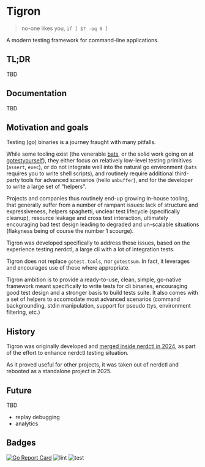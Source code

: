 # Tigron

>  no-one likes you, `if [ $? -eq 0 ]`

A modern testing framework for command-line applications.

## TL;DR

TBD

## Documentation

TBD

## Motivation and goals

Testing (go) binaries is a journey fraught with many pitfalls.

While some tooling exist (the venerable [bats](https://github.com/bats-core/bats-core), or the solid work going
on at [gotestyourself](https://github.com/gotestyourself)), they either focus on relatively low-level testing
primitives (`assert`, `exec`), or do not integrate well into the natural go environment
(`bats` requires you to write shell scripts), and routinely require additional third-party tools for advanced scenarios
(hello `unbuffer`), and for the developer to write a large set of "helpers".

Projects and companies thus routinely end-up growing in-house tooling, that generally suffer from a number of
rampant issues: lack of structure and expressiveness, helpers spaghetti, unclear test lifecycle (specifically
cleanup), resource leakage and cross test interaction, ultimately encouraging bad test design leading to degraded
and un-scalable situations (flakyness being of course the number 1 scourge).

Tigron was developed specifically to address these issues, based on the experience testing nerdctl, a large cli
with a lot of integration tests.

Tigron does not replace `gotest.tools`, nor `gotestsum`. In fact, it leverages and encourages use of these where
appropriate.

Tigron ambition is to provide a ready-to-use, clean, simple, go-native framework meant specifically to
write tests for cli binaries, encouraging good test design and a stronger basis to build tests suite.
It also comes with a set of helpers to accomodate most advanced scenarios (command backgrounding, stdin manipulation,
support for pseudo ttys, environment filtering, etc.)

## History

Tigron was originally developed and [merged inside nerdctl in 2024](https://github.com/containerd/nerdctl/pull/3418),
as part of the effort to enhance nerdctl testing situation.

As it proved useful for other projects, it was taken out of nerdctl and rebooted as a standalone project in 2025.

## Future

TBD

- replay debugging
- analytics

## Badges

[![Go Report Card](https://goreportcard.com/badge/go.farcloser.world/tigron)](https://goreportcard.com/report/go.farcloser.world/tigron)
![lint](https://github.com/farcloser/tigron/actions/workflows/lint.yml/badge.svg)
![test](https://github.com/farcloser/tigron/actions/workflows/test.yml/badge.svg)